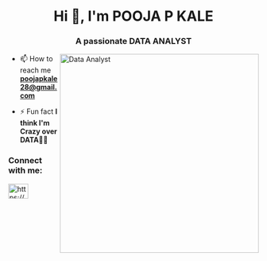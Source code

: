 <h1 align="center">Hi 👋, I'm POOJA P KALE</h1>
<h3 align="center">A passionate DATA ANALYST </h3>

<img align="right" alt="Data Analyst" width="400" src="https://encrypted-tbn0.gstatic.com/images?q=tbn:ANd9GcTGy_IJ2j8Hi68vhKm-Q5jmN1Ma2hOEs00u07Z4kcA4we6LhjhapHdeyF5MfrnwiGkfiSg&usqp=CAU">

- 📫 How to reach me **poojapkale28@gmail.com**

- ⚡ Fun fact **I think I'm Crazy over DATA👨‍💻**

<h3 align="left">Connect with me:</h3>
<p align="left">
<a href="https://linkedin.com/in/https://www.linkedin.com/in/pooja-p-kale/" target="blank"><img align="center" src="https://raw.githubusercontent.com/rahuldkjain/github-profile-readme-generator/master/src/images/icons/Social/linked-in-alt.svg" alt="https://www.linkedin.com/in/pooja-p-kale/" height="30" width="40" /></a>
</p>
